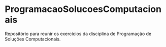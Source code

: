 # ProgramacaoSolucoesComputacionais
Repositório para reunir os exercícios da disciplina de Programação de Soluções Computacionais.
